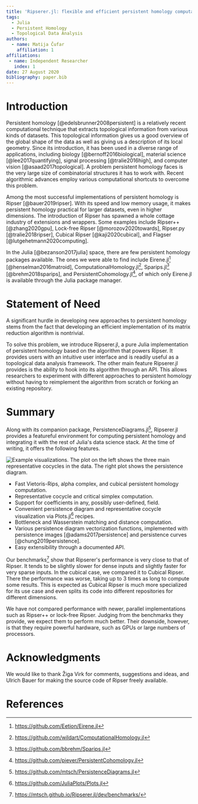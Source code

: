 ```yaml
---
title: 'Ripserer.jl: flexible and efficient persistent homology computation in Julia'
tags:
  - Julia
  - Persistent Homology
  - Topological Data Analysis
authors:
  - name: Matija Čufar
    affiliation: 1
affiliations:
 - name: Independent Researcher
   index: 1
date: 27 August 2020
bibliography: paper.bib
---
```


# Introduction

Persistent homology [@edelsbrunner2008persistent] is a relatively recent computational
technique that extracts topological information from various kinds of datasets. This
topological information gives us a good overview of the global shape of the data as well as
giving us a description of its local geometry. Since its introduction, it has been used in a
diverse range of applications, including biology [@bernoff2016biological], material science
[@lee2017quantifying], signal processing [@tralie2016high], and computer vision
[@asaad2017topological]. A problem persistent homology faces is the very large size of
combinatorial structures it has to work with. Recent algorithmic advances employ various
computational shortcuts to overcome this problem.

Among the most successful implementations of persistent homology is Ripser
[@bauer2019ripser]. With its speed and low memory usage, it makes persistent homology
practical for larger datasets, even in higher dimensions. The introduction of Ripser has
spawned a whole cottage industry of extensions and wrappers. Some examples include Ripser++
[@zhang2020gpu], Lock-free Ripser [@morozov2020towards], Ripser.py [@tralie2018ripser],
Cubical Ripser [@kaji2020cubical], and Flagser [@lutgehetmann2020computing].

In the Julia [@bezanson2017julia] space, there are few persistent homology packages
available. The ones we were able to find include Eirene.jl[^1] [@henselman2016matroid],
ComputationalHomology.jl[^2], Sparips.jl[^3] [@brehm2018sparips], and
PersistentCohomology.jl[^4], of which only Eirene.jl is available through the Julia package
manager.

# Statement of Need

A significant hurdle in developing new approaches to persistent homology stems from the fact
that developing an efficient implementation of its matrix reduction algorithm is nontrivial.

To solve this problem, we introduce Ripserer.jl, a pure Julia implementation of persistent
homology based on the algorithm that powers Ripser. It provides users with an intuitive
user interface and is readily useful as a topological data analysis framework. The other
main feature Ripserer.jl provides is the ability to hook into its algorithm through an
API. This allows researchers to experiment with different approaches to persistent homology
without having to reimplement the algorithm from scratch or forking an existing repository.

# Summary

Along with its companion package, PersistenceDiagrams.jl[^5], Ripserer.jl provides a
featureful environment for computing persistent homology and integrating it with the rest of
Julia's data science stack. At the time of writing, it offers the following features.

![Example visualizations. The plot on the left shows the three main representative cocycles
in the data. The right plot shows the persistence diagram.](figure.png)

* Fast Vietoris-Rips, alpha complex, and cubical persistent homology computation.
* Representative cocycle and critical simplex computation.
* Support for coefficients in any, possibly user-defined, field.
* Convenient persistence diagram and representative cocycle visualization via Plots.jl[^6]
  recipes.
* Bottleneck and Wasserstein matching and distance computation.
* Various persistence diagram vectorization functions, implemented with persistence
  images [@adams2017persistence] and persistence curves [@chung2019persistence].
* Easy extensibility through a documented API.

Our benchmarks[^7] show that Ripserer's performance is very close to that of Ripser. It
tends to be slightly slower for dense inputs and slightly faster for very sparse inputs. In
the cubical case, we compared it to Cubical Ripser. There the performance was worse, taking
up to 3 times as long to compute some results. This is expected as Cubical Ripser is much
more specialized for its use case and even splits its code into different repositories for
different dimensions.

We have not compared performance with newer, parallel implementations such as Ripser++ or
lock-free Ripser. Judging from the benchmarks they provide, we expect them to perform much
better. Their downside, however, is that they require powerful hardware, such as GPUs or
large numbers of processors.

[^1]: https://github.com/Eetion/Eirene.jl
[^2]: https://github.com/wildart/ComputationalHomology.jl
[^3]: https://github.com/bbrehm/Sparips.jl
[^4]: https://github.com/piever/PersistentCohomology.jl
[^5]: https://github.com/mtsch/PersistenceDiagrams.jl
[^6]: https://github.com/JuliaPlots/Plots.jl
[^7]: https://mtsch.github.io/Ripserer.jl/dev/benchmarks/

# Acknowledgments

We would like to thank Žiga Virk for comments, suggestions and ideas, and Ulrich Bauer for
making the source code of Ripser freely available.


# References
